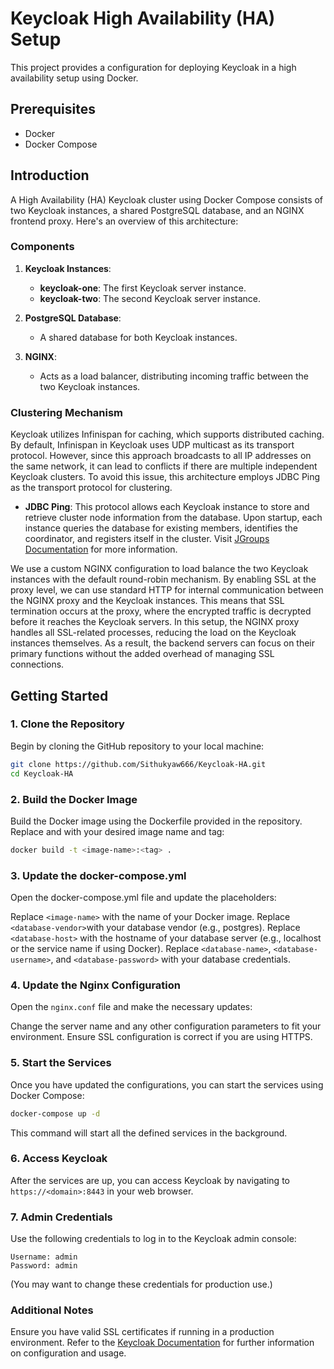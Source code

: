 # Keycloak High Availability (HA) Setup

This project provides a configuration for deploying Keycloak in a high availability setup using Docker.

## Prerequisites

- Docker
- Docker Compose

## Introduction
A High Availability (HA) Keycloak cluster using Docker Compose consists of two Keycloak instances, a shared PostgreSQL database, and an NGINX frontend proxy. Here's an overview of this architecture:

### Components
1.  **Keycloak Instances**:
    -   **keycloak-one**: The first Keycloak server instance.
    -   **keycloak-two**: The second Keycloak server instance.
    
2.  **PostgreSQL Database**:
    -   A shared database for both Keycloak instances.
3.  **NGINX**:
    -   Acts as a load balancer, distributing incoming traffic between the two Keycloak instances.

### Clustering Mechanism

Keycloak utilizes Infinispan for caching, which supports distributed caching. By default, Infinispan in Keycloak uses UDP multicast as its transport protocol. However, since this approach broadcasts to all IP addresses on the same network, it can lead to conflicts if there are multiple independent Keycloak clusters. To avoid this issue, this architecture employs JDBC Ping as the transport protocol for clustering.
-   ****JDBC** Ping**: This protocol allows each Keycloak instance to store and retrieve cluster node information from the database. Upon startup, each instance queries the database for existing members, identifies the coordinator, and registers itself in the cluster. 
Visit [JGroups Documentation](http://jgroups.org/manual4/index.html#DiscoveryProtocols) for more information.

We use a custom NGINX configuration to load balance the two Keycloak instances with the default round-robin mechanism. By enabling SSL at the proxy level, we can use standard HTTP for internal communication between the NGINX proxy and the Keycloak instances. This means that SSL termination occurs at the proxy, where the encrypted traffic is decrypted before it reaches the Keycloak servers.
In this setup, the NGINX proxy handles all SSL-related processes, reducing the load on the Keycloak instances themselves. As a result, the backend servers can focus on their primary functions without the added overhead of managing SSL connections.


## Getting Started

### 1. Clone the Repository

Begin by cloning the GitHub repository to your local machine:

```bash
git clone https://github.com/Sithukyaw666/Keycloak-HA.git
cd Keycloak-HA
```
### 2. Build the Docker Image
Build the Docker image using the Dockerfile provided in the repository. Replace <image-name> and <tag> with your desired image name and tag:
```bash
docker build -t <image-name>:<tag> .
```
### 3. Update the docker-compose.yml
Open the docker-compose.yml file and update the placeholders:

Replace `<image-name>` with the name of your Docker image.
Replace `<database-vendor>`with your database vendor (e.g., postgres).
Replace `<database-host>` with the hostname of your database server (e.g., localhost or the service name if using Docker).
Replace `<database-name>`, `<database-username>`, and `<database-password>` with your database credentials.

### 4. Update the Nginx Configuration
Open the `nginx.conf` file and make the necessary updates:

Change the server name and any other configuration parameters to fit your environment.
Ensure SSL configuration is correct if you are using HTTPS.
### 5. Start the Services
Once you have updated the configurations, you can start the services using Docker Compose:
```bash
docker-compose up -d
```
This command will start all the defined services in the background.

### 6. Access Keycloak
After the services are up, you can access Keycloak by navigating to `https://<domain>:8443` in your web browser.

### 7. Admin Credentials
Use the following credentials to log in to the Keycloak admin console:
```
Username: admin
Password: admin
```
(You may want to change these credentials for production use.)

### Additional Notes
Ensure you have valid SSL certificates if running in a production environment.
Refer to the [Keycloak Documentation](https://www.keycloak.org/) for further information on configuration and usage.

